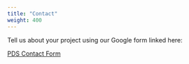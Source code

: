 ```yaml
---
title: "Contact"
weight: 400
---
```


Tell us about your project using our Google form linked here:

<a href="https://docs.google.com/forms/d/e/1FAIpQLSfzWt832Ml7J3e_SgP-a1Dryo9k8F-wCBynRRFymEMspx3v-g/formResponse">PDS Contact Form</a>


